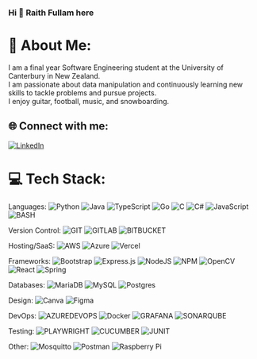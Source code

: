 ### Hi 👋 Raith Fullam here

# 💫 About Me:
I am a final year Software Engineering student at the University of Canterbury in New Zealand. <br>I am passionate about data manipulation and continuously learning new skills to tackle problems and pursue projects. <br>I enjoy guitar, football, music, and snowboarding.


## 🌐 Connect with me:
[![LinkedIn](https://img.shields.io/badge/LinkedIn-%230077B5.svg?logo=linkedin&logoColor=white)](https://linkedin.com/in/https://www.linkedin.com/in/raith-fullam/) 

# 💻 Tech Stack:
Languages: ![Python](https://img.shields.io/badge/python-3670A0?style=for-the-badge&logo=python&logoColor=ffdd54) ![Java](https://img.shields.io/badge/java-%23ED8B00.svg?style=for-the-badge&logo=openjdk&logoColor=white) ![TypeScript](https://img.shields.io/badge/typescript-%23007ACC.svg?style=for-the-badge&logo=typescript&logoColor=white) ![Go](https://img.shields.io/badge/go-%2300ADD8.svg?style=for-the-badge&logo=go&logoColor=white) ![C](https://img.shields.io/badge/c-%2300599C.svg?style=for-the-badge&logo=c&logoColor=white) ![C#](https://img.shields.io/badge/c%23-%23239120.svg?style=for-the-badge&logo=csharp&logoColor=white) ![JavaScript](https://img.shields.io/badge/javascript-%23323330.svg?style=for-the-badge&logo=javascript&logoColor=%23F7DF1E) ![BASH](https://img.shields.io/badge/bash-2E6171.svg?style=for-the-badge&logo=gnubash&logoColor=black)

Version Control: ![GIT](https://img.shields.io/badge/git-%2300000f.svg?style=for-the-badge&logo=git&logoColor=%23CB3837) ![GITLAB](https://img.shields.io/badge/gitlab-%23F46800.svg?style=for-the-badge&logo=GitLab&logoColor=white) ![BITBUCKET](https://img.shields.io/badge/bitbucket-%23000000.svg?style=for-the-badge&logo=BitBucket&logoColor=blue) 

Hosting/SaaS: ![AWS](https://img.shields.io/badge/AWS-%23FF9900.svg?style=for-the-badge&logo=amazon-aws&logoColor=white) ![Azure](https://img.shields.io/badge/azure-%230072C6.svg?style=for-the-badge&logo=microsoftazure&logoColor=white) ![Vercel](https://img.shields.io/badge/vercel-%23000000.svg?style=for-the-badge&logo=vercel&logoColor=white)

Frameworks: ![Bootstrap](https://img.shields.io/badge/bootstrap-%238511FA.svg?style=for-the-badge&logo=bootstrap&logoColor=white) ![Express.js](https://img.shields.io/badge/express.js-%23404d59.svg?style=for-the-badge&logo=express&logoColor=%2361DAFB) ![NodeJS](https://img.shields.io/badge/node.js-6DA55F?style=for-the-badge&logo=node.js&logoColor=white) ![NPM](https://img.shields.io/badge/NPM-%23CB3837.svg?style=for-the-badge&logo=npm&logoColor=white) ![OpenCV](https://img.shields.io/badge/opencv-%23white.svg?style=for-the-badge&logo=opencv&logoColor=white) ![React](https://img.shields.io/badge/react-%2320232a.svg?style=for-the-badge&logo=react&logoColor=%2361DAFB) ![Spring](https://img.shields.io/badge/spring-%236DB33F.svg?style=for-the-badge&logo=spring&logoColor=white) 

Databases: ![MariaDB](https://img.shields.io/badge/MariaDB-003545?style=for-the-badge&logo=mariadb&logoColor=white) ![MySQL](https://img.shields.io/badge/mysql-%2300000f.svg?style=for-the-badge&logo=mysql&logoColor=white) ![Postgres](https://img.shields.io/badge/postgres-%23316192.svg?style=for-the-badge&logo=postgresql&logoColor=white) 

Design: ![Canva](https://img.shields.io/badge/Canva-%2300C4CC.svg?style=for-the-badge&logo=Canva&logoColor=white) ![Figma](https://img.shields.io/badge/figma-%23F24E1E.svg?style=for-the-badge&logo=figma&logoColor=white)

DevOps: ![AZUREDEVOPS](https://img.shields.io/badge/azuredevops-0078D7.svg?style=for-the-badge&logo=azuredevops&logoColor=white&color=%230078D7) ![Docker](https://img.shields.io/badge/docker-%230db7ed.svg?style=for-the-badge&logo=docker&logoColor=white) ![GRAFANA](https://img.shields.io/badge/grafana-F46800.svg?style=for-the-badge&logo=grafana&logoColor=white&color=%23F46800) ![SONARQUBE](https://img.shields.io/badge/sonarqube-4E9BCD.svg?style=for-the-badge&logo=sonarqube&logoColor=white&color=%234E9BCD) 

Testing: ![PLAYWRIGHT](https://img.shields.io/badge/playwright-2E6171.svg?style=for-the-badge&logo=playwright) ![CUCUMBER](https://img.shields.io/badge/cucumber-%2300000f.svg?style=for-the-badge&logo=cucumber) ![JUNIT](https://img.shields.io/badge/junit-%23CB3837.svg?style=for-the-badge&logo=Junit5&logoColor=black)
 
Other: ![Mosquitto](https://img.shields.io/badge/mosquitto-%233C5280.svg?style=for-the-badge&logo=eclipsemosquitto&logoColor=white) ![Postman](https://img.shields.io/badge/Postman-FF6C37?style=for-the-badge&logo=postman&logoColor=white) ![Raspberry Pi](https://img.shields.io/badge/-RaspberryPi-C51A4A?style=for-the-badge&logo=Raspberry-Pi)



<!-- # 📊 GitHub Stats:
![](https://github-readme-stats.vercel.app/api?username=preydian&theme=midnight-purple&hide_border=false&include_all_commits=false&count_private=true)<br/>
![](https://github-readme-streak-stats.herokuapp.com/?user=preydian&theme=midnight-purple&hide_border=false)<br/>
![](https://github-readme-stats.vercel.app/api/top-langs/?username=preydian&theme=midnight-purple&hide_border=false&include_all_commits=false&count_private=true&layout=compact)

---
[![](https://visitcount.itsvg.in/api?id=preydian&icon=5&color=6)](https://visitcount.itsvg.in)

Proudly created with GPRM ( https://gprm.itsvg.in ) -->
